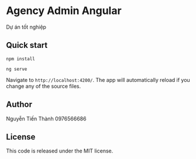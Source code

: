 # Agency Admin Angular

Dự án tốt nghiệp

## Quick start

```
npm install 

ng serve
```

Navigate to `http://localhost:4200/`. The app will automatically reload if you change any of the source files.

## Author
Nguyễn Tiến Thành
0976566686

## License
This code is released under the MIT license.
